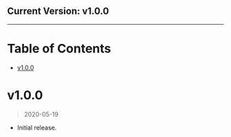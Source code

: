 ## Current Version: v1.0.0
___

# Table of Contents
<!-- TOC -->

- [v1.0.0](#v100)

<!-- /TOC -->

# v1.0.0
>2020-05-19

- Initial release.